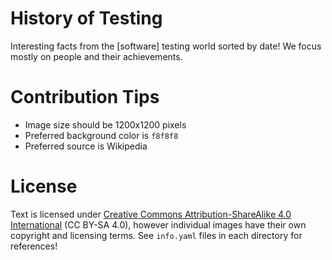 # History of Testing

Interesting facts from the [software] testing world sorted by date! We focus
mostly on people and their achievements.

# Contribution Tips

- Image size should be 1200x1200 pixels
- Preferred background color is `f8f8f8`
- Preferred source is Wikipedia

# License

Text is licensed under
[Creative Commons Attribution-ShareAlike 4.0 International](http://creativecommons.org/licenses/by-sa/4.0/)
(CC BY-SA 4.0), however individual images have their own copyright and licensing terms.
See `info.yaml` files in each directory for references!
